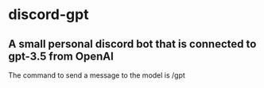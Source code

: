 # discord-gpt

## A small personal discord bot that is connected to gpt-3.5 from OpenAI

The command to send a message to the model is /gpt
